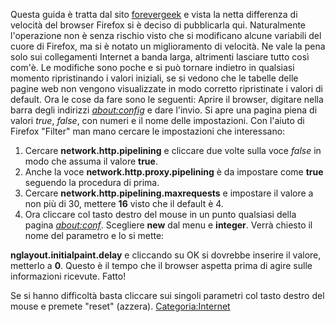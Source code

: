 Questa guida è tratta dal sito [forevergeek](http://forevergeek.com/open_source/make_firefox_faster.php) e vista la netta differenza di velocità del browser Firefox si è deciso di pubblicarla qui. Naturalmente l'operazione non è senza rischio visto che si modificano alcune variabili del cuore di Firefox, ma si è notato un miglioramento di velocità. Ne vale la pena solo sui collegamenti Internet a banda larga, altrimenti lasciare tutto così com'è.
Le modifiche sono poche e si può tornare indietro in qualsiasi momento ripristinando i valori iniziali, se si vedono che le tabelle delle pagine web non vengono visualizzate in modo corretto ripristinate i valori di default.
Ora le cose da fare sono le seguenti:
Aprire il browser, digitare nella barra degli indirizzi *<about:config>* e dare l'invio.
Si apre una pagina piena di valori *true*, *false*, con numeri e il nome delle impostazioni. Con l'aiuto di Firefox "Filter" man mano cercare le impostazioni che interessano:

1.  Cercare **network.http.pipelining** e cliccare due volte sulla voce *false* in modo che assuma il valore **true**.
2.  Anche la voce **network.http.proxy.pipelining** è da impostare come **true** seguendo la procedura di prima.
3.  Cercare **network.http.pipelining.maxrequests** e impostare il valore a non più di 30, mettere **16** visto che il default è 4.
4.  Ora cliccare col tasto destro del mouse in un punto qualsiasi della pagina *<about:conf>*. Scegliere **new** dal menu e **integer**. Verrà chiesto il nome del parametro e lo si mette:

**nglayout.initialpaint.delay** e cliccando su OK si dovrebbe inserire il valore, metterlo a **0**. Questo è il tempo che il browser aspetta prima di agire sulle informazioni ricevute.
Fatto!

Se si hanno difficoltà basta cliccare sui singoli parametri col tasto destro del mouse e premete "reset" (azzera). <Categoria:Internet>
